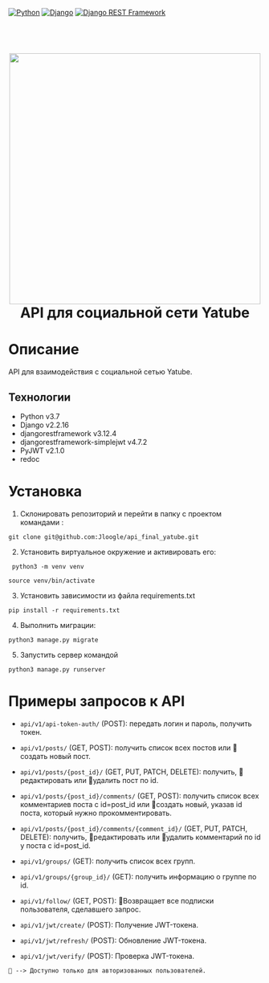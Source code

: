 [![Python](https://img.shields.io/badge/-Python-464646?style=flat-square&logo=Python)](https://www.python.org/)
[![Django](https://img.shields.io/badge/-Django-464646?style=flat-square&logo=Django)](https://www.djangoproject.com/)
[![Django REST Framework](https://img.shields.io/badge/-Django%20REST%20Framework-464646?style=flat-square&logo=Django%20REST%20Framework)](https://www.django-rest-framework.org/)

<h1 align="center">
  <br>
  <img src="https://github.com/tonik350/img/blob/main/API.png?raw=true"  width="500"></a>
  <br>
    API для социальной сети Yatube
  <br>
</h1>

# Описание
API для взаимодействия с социальной сетью Yatube.

## Технологии

* Python v3.7
* Django v2.2.16
* djangorestframework v3.12.4
* djangorestframework-simplejwt v4.7.2
* PyJWT v2.1.0
* redoc

# Установка
1. Склонировать репозиторий и перейти в папку с проектом командами :
 ```
 git clone git@github.com:Jloogle/api_final_yatube.git
 ```
2. Установить виртуальное окружение и активировать его:
```
 python3 -m venv venv
 ```
 ```
 source venv/bin/activate
 ```
3. Установить зависимости из файла requirements.txt
```
pip install -r requirements.txt
```
4. Выполнить миграции:
```
python3 manage.py migrate
```
5. Запустить сервер командой
```
python3 manage.py runserver
```

# Примеры запросов к API

- `api/v1/api-token-auth/` (POST): передать логин и пароль, получить токен.

- `api/v1/posts/` (GET, POST): получить список всех постов или 🔐создать новый пост.

- `api/v1/posts/{post_id}/` (GET, PUT, PATCH, DELETE): получить, 🔐редактировать или 🔐удалить пост по id.

- `api/v1/posts/{post_id}/comments/` (GET, POST): получить список всех комментариев поста с id=post_id или 🔐создать новый, указав id поста, который нужно прокомментировать.

- `api/v1/posts/{post_id}/comments/{comment_id}/` (GET, PUT, PATCH, DELETE): получить, 🔐редактировать или 🔐удалить комментарий по id у поста с id=post_id.

- `api/v1/groups/` (GET): получить список всех групп.

- `api/v1/groups/{group_id}/` (GET): получить информацию о группе по id.

- `api/v1/follow/` (GET, POST): 🔐Возвращает все подписки пользователя, сделавшего запрос.

- `api/v1/jwt/create/` (POST): Получение JWT-токена.

- `api/v1/jwt/refresh/` (POST): Обновление JWT-токена.

- `api/v1/jwt/verify/` (POST): Проверка JWT-токена.
```
🔐 --> Доступно только для авторизованных пользователей.
```
